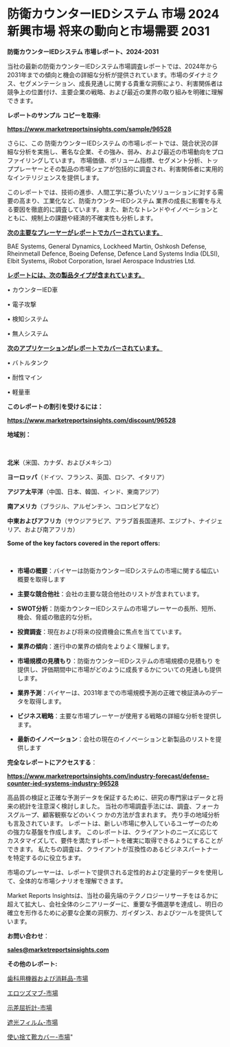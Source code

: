 # 防衛カウンターIEDシステム 市場 2024 新興市場 将来の動向と市場需要 2031

<strong>防衛カウンターIEDシステム 市場レポート、2024-2031</strong>

当社の最新の防衛カウンターIEDシステム市場調査レポートでは、2024年から2031年までの傾向と機会の詳細な分析が提供されています。市場のダイナミクス、セグメンテーション、成長見通しに関する貴重な洞察により、利害関係者は競争上の位置付け、主要企業の戦略、および最近の業界の取り組みを明確に理解できます。



<strong>レポートのサンプル コピーを取得:</strong> <a href=https://www.marketreportsinsights.com/sample/96528>

<strong><u>https://www.marketreportsinsights.com/sample/96528</u></strong></a>

さらに、この 防衛カウンターIEDシステム の市場レポートでは、競合状況の詳細な分析を実施し、著名な企業、その強み、弱み、および最近の市場動向をプロファイリングしています。 市場価値、ボリューム指標、セグメント分析、トッププレーヤーとその製品の市場シェアが包括的に調査され、利害関係者に実用的なインテリジェンスを提供します。

このレポートでは、技術の進歩、人間工学に基づいたソリューションに対する需要の高まり、工業化など、防衛カウンターIEDシステム 業界の成長に影響を与える要因を徹底的に調査しています。 また、新たなトレンドやイノベーションとともに、規制上の課題や経済的不確実性も分析します。



<strong><u>次の主要なプレーヤーがレポートでカバーされています。</u></strong>

BAE Systems, General Dynamics, Lockheed Martin, Oshkosh Defense, Rheinmetall Defence, Boeing Defense, Defence Land Systems India (DLSI), Elbit Systems, iRobot Corporation, Israel Aerospace Industries Ltd.



<strong><u><b>レポートには、次の製品タイプが含まれています。</b></u></strong>

• カウンターIED車

• 電子攻撃

• 検知システム

• 無人システム



<strong><u><b>次のアプリケーションがレポートでカバーされています。</b></u></strong>

• バトルタンク

• 耐性マイン

• 軽量車



<strong><b>このレポートの割引を受けるには：</b></strong>

<a href=https://www.marketreportsinsights.com/discount/96528>

<strong><u>https://www.marketreportsinsights.com/discount/96528</u></strong></a>



<strong>地域別：</strong>

<strong> </strong>



<strong>北米</strong>（米国、カナダ、およびメキシコ）



<strong>ヨーロッパ</strong>（ドイツ、フランス、英国、ロシア、イタリア）



<strong>アジア太平洋</strong>（中国、日本、韓国、インド、東南アジア）



<strong>南アメリカ</strong>（ブラジル、アルゼンチン、コロンビアなど）



<strong>中東およびアフリカ</strong>（サウジアラビア、アラブ首長国連邦、エジプト、ナイジェリア、および南アフリカ）



<strong>Some of the key factors covered in the report offers:</strong>

<strong> </strong>
<ul>
  <li>

<strong>市場の概要</strong>：バイヤーは防衛カウンターIEDシステムの市場に関する幅広い概要を取得します</li>
  <li>

<strong>主要な競合他社</strong>：会社の主要な競合他社のリストが含まれています。</li>
  <li>

<strong>SWOT分析</strong>：防衛カウンターIEDシステムの市場プレーヤーの長所、短所、機会、脅威の徹底的な分析。</li>
  <li>

<strong>投資調査</strong>：現在および将来の投資機会に焦点を当てています。</li>
  <li>

<strong>業界の傾向</strong>：進行中の業界の傾向をよりよく理解します。</li>
  <li>

<strong>市場規模の見積もり</strong>：防衛カウンターIEDシステムの市場規模の見積もり を提供し、評価期間中に市場がどのように成長するかについての見通しも提供します。</li>
  <li>

<strong>業界予測</strong>：バイヤーは、2031年までの市場規模予測の正確で検証済みのデータを取得します。</li>
  <li>

<strong>ビジネス戦略</strong>：主要な市場プレーヤーが使用する戦略の詳細な分析を提供します。</li>
  <li>

<strong>最新のイノベーション</strong>：会社の現在のイノベーションと新製品のリストを提供します</li>
</ul>


<strong>完全なレポートにアクセスする</strong>：

<a href=https://www.marketreportsinsights.com/industry-forecast/defense-counter-ied-systems-industry-96528>

<strong><u>https://www.marketreportsinsights.com/industry-forecast/defense-counter-ied-systems-industry-96528</u></strong></a>

高品質の検証と正確な予測データを保証するために、研究の専門家はデータと将来の統計を注意深く検討しました。 当社の市場調査手法には、調査、フォーカスグループ、顧客観察などのいくつ かの方法が含まれます。 売り手の地域分析も言及されています。 レポートは、新しい市場に参入しているユーザーのための強力な基盤を作成します。 このレポートは、クライアントのニーズに応じてカスタマイズして、要件を満たすレポートを確実に取得できるようにすることができます。 私たちの調査は、クライアントが互換性のあるビジネスパートナーを特定するのに役立ちます。

市場のプレーヤーは、レポートで提供される定性的および定量的データを使用して、全体的な市場シナリオを理解できます。

Market Reports Insightsは、当社の最先端のテクノロジーリサーチをはるかに超えて拡大し、会社全体のシニアリーダーに、重要な予備選挙を達成し、明日の確立を形作るために必要な企業の洞察力、ガイダンス、およびツールを提供しています。



<strong><b>お問い合わせ</b></strong>：

<a href=mailto:sales@marketreportsinsights.com>

<strong><u>sales@marketreportsinsights.com</u></strong></a>



<strong>その他のレポート:</strong>

<a href=https://www.linkedin.com/pulse/歯科用機器および消耗品-市場-2023-新興市場-将来の動向と市場需要-2030-iqcnf/>歯科用機器および消耗品-市場</a>

<a href=https://www.linkedin.com/pulse/エロツズマブ-市場-2023-総合分析と事業成長戦略-2030-data-dive-discoveries-24-analysis-yuuqf/>エロツズマブ-市場</a>

<a href=https://www.linkedin.com/pulse/示差屈折計-市場-2023-新興市場-将来の動向と市場需要-2030-analytics-achievers-24-analysis-stu0f/>示差屈折計-市場</a>

<a href=https://www.linkedin.com/pulse/遮光フィルム-市場-2023-推進要因と成長機会-2030-data-dive-discoveries-24-analysis-iqirf/>遮光フィルム-市場</a>

<a href=https://www.linkedin.com/pulse/使い捨て靴カバー-市場-2030-年までの需要に焦点を当てた-2023-年調査レポート-6cbaf/>使い捨て靴カバー-市場</a>"
